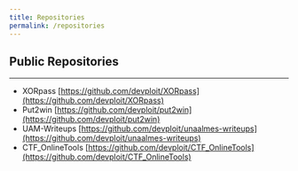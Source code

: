 ```yaml
---
title: Repositories
permalink: /repositories
---
```


## Public Repositories

* * *

*   XORpass [https://github.com/devploit/XORpass](https://github.com/devploit/XORpass)
*   Put2win [https://github.com/devploit/put2win](https://github.com/devploit/put2win)
*   UAM-Writeups [https://github.com/devploit/unaalmes-writeups](https://github.com/devploit/unaalmes-writeups)
*   CTF_OnlineTools [https://github.com/devploit/CTF_OnlineTools](https://github.com/devploit/CTF_OnlineTools)
